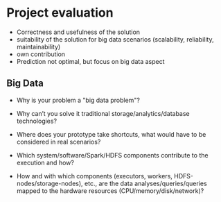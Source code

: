 # Project evaluation

- Correctness and usefulness of the solution
- suitability of the solution for big data scenarios (scalability, reliability, maintainability)
- own contribution
- Prediction not optimal, but focus on big data aspect

## Big Data

- Why is your problem a "big data problem"?
- Why can’t you solve it traditional storage/analytics/database technologies?
- Where does your prototype take shortcuts, what would have to be considered in real scenarios?

- Which system/software/Spark/HDFS components contribute to the execution and how?
- How and with which components (executors, workers, HDFS-nodes/storage-nodes), etc., are the data analyses/queries/queries mapped to the hardware resources (CPU/memory/disk/network)?

